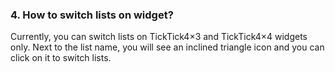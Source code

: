 ### 4. How to switch lists on widget?
Currently, you can switch lists on TickTick4×3 and TickTick4×4 widgets only.  Next to the list name, you will see an inclined triangle icon and you can click on it to switch lists.
